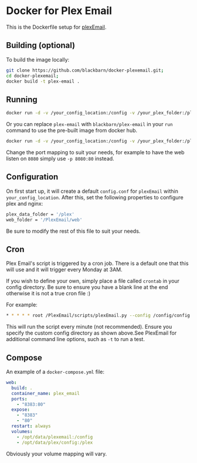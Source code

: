 # Docker for Plex Email

This is the Dockerfile setup for [plexEmail](https://github.com/jakewaldron/PlexEmail).

## Building (optional)
To build the image locally:

```bash
git clone https://github.com/blackbarn/docker-plexemail.git;
cd docker-plexemail;
docker build -t plex-email .
```

## Running

```bash
docker run -d -v /your_config_location:/config -v /your_plex_folder:/plex -p 80:80 --name plexEmail plex-email
```

Or you can replace `plex-email` with `blackbarn/plex-email` in your `run` command to use the pre-built image from docker hub.

```bash
docker run -d -v /your_config_location:/config -v /your_plex_folder:/plex -p 80:80 --name plexEmail blackbarn/plex-email
```

Change the port mapping to suit your needs, for example to have the web listen on `8080` simply use `-p 8080:80` instead.

## Configuration

On first start up, it will create a default `config.conf` for `plexEmail` within `your_config_location`.
After this, set the following properties to configure plex and nginx:

```bash
plex_data_folder = '/plex'
web_folder = '/PlexEmail/web'
```

Be sure to modify the rest of this file to suit your needs.

## Cron
Plex Email's script is triggered by a cron job. There is a default one that this will use and it will trigger every Monday at 3AM.

If you wish to define your own, simply place a file called `crontab` in your config directory. Be sure to ensure you have a blank line at the end otherwise it is not a true cron file :)

For example:

```bash
* * * * * root /PlexEmail/scripts/plexEmail.py --config /config/config.conf
```

This will run the script every minute (not recommended). Ensure you specify the custom config directory as shown above.See PlexEmail for additional command line options, such as `-t` to run a test.

## Compose

An example of a `docker-compose.yml` file:

```yml
web:
  build: .
  container_name: plex_email
  ports:
    - "8383:80"
  expose:
    - "8383"
    - "80"
  restart: always
  volumes:
    - /opt/data/plexemail:/config
    - /opt/data/plex/config:/plex
```

Obviously your volume mapping will vary.
